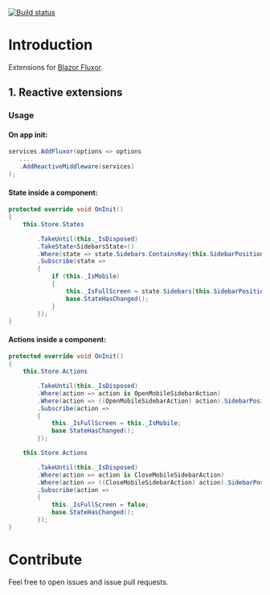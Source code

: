 [![Build status](https://punke.visualstudio.com/Blazor/_apis/build/status/Logixware.Web.Blazor.Fluxor%20CI)](https://punke.visualstudio.com/DotNetStandard/_build/latest?definitionId=40)

# Introduction 
Extensions for [Blazor Fluxor](https://github.com/mrpmorris/blazor-fluxor).

## 1. Reactive extensions

### Usage

#### On app init: 

```csharp
services.AddFluxor(options => options
   ....
   .AddReactiveMiddleware(services)
);
```

#### State inside a component: 
```csharp
protected override void OnInit()
{
    this.Store.States

        .TakeUntil(this._IsDisposed)
        .TakeState<SidebarsState>()
        .Where(state => state.Sidebars.ContainsKey(this.SidebarPosition))
        .Subscribe(state =>
        {
            if (this._IsMobile)
            {
                this._IsFullScreen = state.Sidebars[this.SidebarPosition].IsOpen;
                base.StateHasChanged();
            }
        });
}
```

#### Actions inside a component: 
```csharp
protected override void OnInit()
{
    this.Store.Actions

        .TakeUntil(this._IsDisposed)
        .Where(action => action is OpenMobileSidebarAction)
        .Where(action => ((OpenMobileSidebarAction) action).SidebarPosition == this.SidebarPosition)
        .Subscribe(action =>
        {
            this._IsFullScreen = this._IsMobile;
            base.StateHasChanged();
        });

    this.Store.Actions

        .TakeUntil(this._IsDisposed)
        .Where(action => action is CloseMobileSidebarAction)
        .Where(action => ((CloseMobileSidebarAction) action).SidebarPosition == this.SidebarPosition)
        .Subscribe(action =>
        {
            this._IsFullScreen = false;
            base.StateHasChanged();
        });
}
```

# Contribute
Feel free to open issues and issue pull requests.
